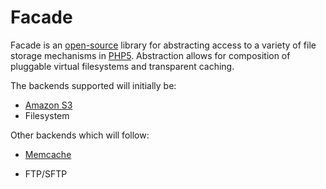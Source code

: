 Facade
======

Facade is an [open-source][1] library for abstracting access to a variety of file storage mechanisms
in [PHP5][2]. Abstraction allows for composition of pluggable virtual filesystems and transparent
caching.

The backends supported will initially be:

* [Amazon S3][3]
* Filesystem

Other backends which will follow:

* [Memcache][4]
* FTP/SFTP

  [1]: http://www.opensource.org/licenses/mit-license.php
  [2]: http://www.php.net/
  [3]: http://aws.amazon.com/s3/
  [4]: http://www.danga.com/memcached/
